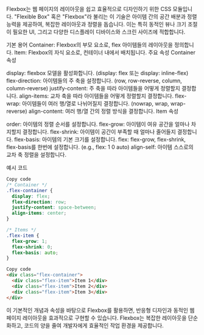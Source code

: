 Flexbox는 웹 페이지의 레이아웃을 쉽고 효율적으로 디자인하기 위한 CSS 모듈입니다. "Flexible Box" 혹은 "Flexbox"라 불리는 이 기술은 아이템 간의 공간 배분과 정렬 능력을 제공하여, 복잡한 레이아웃과 정렬을 돕습니다. 이는 특히 동적인 뷰나 크기 조절이 필요한 UI, 그리고 다양한 디스플레이 디바이스와 스크린 사이즈에 적합합니다.

기본 용어
Container: Flexbox의 부모 요소로, flex 아이템들의 레이아웃을 정의합니다.
Item: Flexbox의 자식 요소로, 컨테이너 내에서 배치됩니다.
주요 속성
Container 속성

display: flexbox 모델을 활성화합니다. (display: flex 또는 display: inline-flex)
flex-direction: 아이템들의 주 축을 설정합니다. (row, row-reverse, column, column-reverse)
justify-content: 주 축을 따라 아이템들을 어떻게 정렬할지 결정합니다.
align-items: 교차 축을 따라 아이템들을 어떻게 정렬할지 결정합니다.
flex-wrap: 아이템들이 여러 행/열로 나뉘어질지 결정합니다. (nowrap, wrap, wrap-reverse)
align-content: 여러 행/열 간의 정렬 방식을 결정합니다.
Item 속성

order: 아이템의 정렬 순서를 설정합니다.
flex-grow: 아이템이 여유 공간을 얼마나 차지할지 결정합니다.
flex-shrink: 아이템이 공간이 부족할 때 얼마나 줄어들지 결정합니다.
flex-basis: 아이템의 기본 크기를 설정합니다.
flex: flex-grow, flex-shrink, flex-basis를 한번에 설정합니다. (e.g., flex: 1 0 auto)
align-self: 아이템 스스로의 교차 축 정렬을 설정합니다.


예시 코드

```css
Copy code
/* Container */
.flex-container {
  display: flex;
  flex-direction: row;
  justify-content: space-between;
  align-items: center;
}

/* Items */
.flex-item {
  flex-grow: 1;
  flex-shrink: 0;
  flex-basis: auto;
}
```


```html
Copy code
<div class="flex-container">
  <div class="flex-item">Item 1</div>
  <div class="flex-item">Item 2</div>
  <div class="flex-item">Item 3</div>
</div>
```

이 기본적인 개념과 속성을 바탕으로 Flexbox를 활용하면, 반응형 디자인과 동적인 웹 페이지 레이아웃을 효과적으로 구현할 수 있습니다. Flexbox는 복잡한 레이아웃을 단순화하고, 코드의 양을 줄여 개발자에게 효율적인 작업 환경을 제공합니다.
